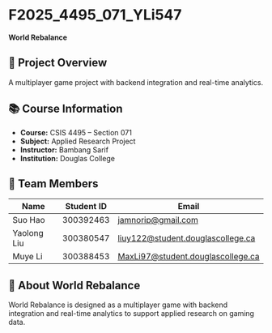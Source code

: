 # F2025_4495_071_YLi547  
**World Rebalance**

## 📌 Project Overview
A multiplayer game project with backend integration and real-time analytics.

## 📚 Course Information
- **Course:** CSIS 4495 – Section 071  
- **Subject:** Applied Research Project  
- **Instructor:** Bambang Sarif  
- **Institution:** Douglas College  

## 👥 Team Members
| Name        | Student ID  | Email                              |
|-------------|-------------|------------------------------------|
| Suo Hao     | 300392463   | jamnorip@gmail.com                 |
| Yaolong Liu | 300380547   | liuy122@student.douglascollege.ca  |
| Muye Li     | 300388453   | MaxLi97@student.douglascollege.ca  |

## 📝 About World Rebalance
World Rebalance is designed as a multiplayer game with backend integration and real-time analytics to support applied research on gaming data.











